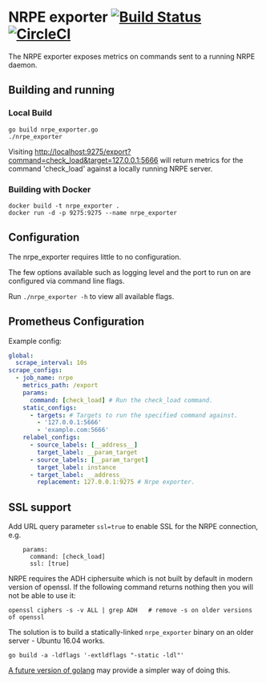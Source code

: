 # NRPE exporter [![Build Status](https://travis-ci.org/RobustPerception/nrpe_exporter.svg?branch=master)](https://travis-ci.org/RobustPerception/nrpe_exporter) [![CircleCI](https://circleci.com/gh/RobustPerception/nrpe_exporter.svg?style=shield)](https://circleci.com/gh/RobustPerception/nrpe_exporter)

The NRPE exporter exposes metrics on commands sent to a running NRPE daemon.

## Building and running

### Local Build

    go build nrpe_exporter.go
    ./nrpe_exporter

Visiting [http://localhost:9275/export?command=check_load&target=127.0.0.1:5666](http://localhost:9275/export?command=check_load&target=127.0.0.1:5666)
will return metrics for the command 'check_load' against a locally running NRPE server.

### Building with Docker

    docker build -t nrpe_exporter .
    docker run -d -p 9275:9275 --name nrpe_exporter

## Configuration

The nrpe_exporter requires little to no configuration.

The few options available such as logging level and the port to run on are configured via command line flags.

Run `./nrpe_exporter -h` to view all available flags.

## Prometheus Configuration

Example config:
```yml
global:
  scrape_interval: 10s
scrape_configs:
  - job_name: nrpe
    metrics_path: /export
    params:
      command: [check_load] # Run the check_load command.
    static_configs:
      - targets: # Targets to run the specified command against.
        - '127.0.0.1:5666'
        - 'example.com:5666'
    relabel_configs:
      - source_labels: [__address__]
        target_label: __param_target
      - source_labels: [__param_target]
        target_label: instance
      - target_label: __address__
        replacement: 127.0.0.1:9275 # Nrpe exporter.

```

## SSL support

Add URL query parameter `ssl=true` to enable SSL for the NRPE connection, e.g.

```
    params:
      command: [check_load]
      ssl: [true]
```

NRPE requires the ADH ciphersuite which is not built by default in modern
version of openssl. If the following command returns nothing then you will
not be able to use it:

```
openssl ciphers -s -v ALL | grep ADH   # remove -s on older versions of openssl
```

The solution is to build a statically-linked `nrpe_exporter` binary on an
older server - Ubuntu 16.04 works.

```
go build -a -ldflags '-extldflags "-static -ldl"'
```

[A future version of golang](https://github.com/golang/go/issues/26492) may
provide a simpler way of doing this.
